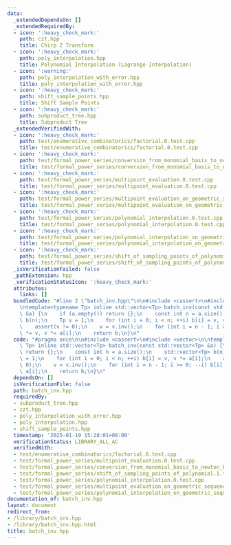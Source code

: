 ```yaml
---
data:
  _extendedDependsOn: []
  _extendedRequiredBy:
  - icon: ':heavy_check_mark:'
    path: czt.hpp
    title: Chirp Z Transform
  - icon: ':heavy_check_mark:'
    path: poly_interpolation.hpp
    title: Polynomial Interpolation (Lagrange Interpolation)
  - icon: ':warning:'
    path: poly_interpolation_with_error.hpp
    title: poly_interpolation_with_error.hpp
  - icon: ':heavy_check_mark:'
    path: shift_sample_points.hpp
    title: Shift Sample Points
  - icon: ':heavy_check_mark:'
    path: subproduct_tree.hpp
    title: Subproduct Tree
  _extendedVerifiedWith:
  - icon: ':heavy_check_mark:'
    path: test/enumerative_combinatorics/factorial.0.test.cpp
    title: test/enumerative_combinatorics/factorial.0.test.cpp
  - icon: ':heavy_check_mark:'
    path: test/formal_power_series/conversion_from_monomial_basis_to_newton_basis.0.test.cpp
    title: test/formal_power_series/conversion_from_monomial_basis_to_newton_basis.0.test.cpp
  - icon: ':heavy_check_mark:'
    path: test/formal_power_series/multipoint_evaluation.0.test.cpp
    title: test/formal_power_series/multipoint_evaluation.0.test.cpp
  - icon: ':heavy_check_mark:'
    path: test/formal_power_series/multipoint_evaluation_on_geometric_sequence.0.test.cpp
    title: test/formal_power_series/multipoint_evaluation_on_geometric_sequence.0.test.cpp
  - icon: ':heavy_check_mark:'
    path: test/formal_power_series/polynomial_interpolation.0.test.cpp
    title: test/formal_power_series/polynomial_interpolation.0.test.cpp
  - icon: ':heavy_check_mark:'
    path: test/formal_power_series/polynomial_interpolation_on_geometric_sequence.0.test.cpp
    title: test/formal_power_series/polynomial_interpolation_on_geometric_sequence.0.test.cpp
  - icon: ':heavy_check_mark:'
    path: test/formal_power_series/shift_of_sampling_points_of_polynomial.1.test.cpp
    title: test/formal_power_series/shift_of_sampling_points_of_polynomial.1.test.cpp
  _isVerificationFailed: false
  _pathExtension: hpp
  _verificationStatusIcon: ':heavy_check_mark:'
  attributes:
    links: []
  bundledCode: "#line 2 \"batch_inv.hpp\"\n\n#include <cassert>\n#include <vector>\n\
    \ntemplate<typename Tp> inline std::vector<Tp> batch_inv(const std::vector<Tp>\
    \ &a) {\n    if (a.empty()) return {};\n    const int n = a.size();\n    std::vector<Tp>\
    \ b(n);\n    Tp v = 1;\n    for (int i = 0; i < n; ++i) b[i] = v, v *= a[i];\n\
    \    assert(v != 0);\n    v = v.inv();\n    for (int i = n - 1; i >= 0; --i) b[i]\
    \ *= v, v *= a[i];\n    return b;\n}\n"
  code: "#pragma once\n\n#include <cassert>\n#include <vector>\n\ntemplate<typename\
    \ Tp> inline std::vector<Tp> batch_inv(const std::vector<Tp> &a) {\n    if (a.empty())\
    \ return {};\n    const int n = a.size();\n    std::vector<Tp> b(n);\n    Tp v\
    \ = 1;\n    for (int i = 0; i < n; ++i) b[i] = v, v *= a[i];\n    assert(v !=\
    \ 0);\n    v = v.inv();\n    for (int i = n - 1; i >= 0; --i) b[i] *= v, v *=\
    \ a[i];\n    return b;\n}\n"
  dependsOn: []
  isVerificationFile: false
  path: batch_inv.hpp
  requiredBy:
  - subproduct_tree.hpp
  - czt.hpp
  - poly_interpolation_with_error.hpp
  - poly_interpolation.hpp
  - shift_sample_points.hpp
  timestamp: '2025-01-19 15:28:01+08:00'
  verificationStatus: LIBRARY_ALL_AC
  verifiedWith:
  - test/enumerative_combinatorics/factorial.0.test.cpp
  - test/formal_power_series/multipoint_evaluation.0.test.cpp
  - test/formal_power_series/conversion_from_monomial_basis_to_newton_basis.0.test.cpp
  - test/formal_power_series/shift_of_sampling_points_of_polynomial.1.test.cpp
  - test/formal_power_series/polynomial_interpolation.0.test.cpp
  - test/formal_power_series/multipoint_evaluation_on_geometric_sequence.0.test.cpp
  - test/formal_power_series/polynomial_interpolation_on_geometric_sequence.0.test.cpp
documentation_of: batch_inv.hpp
layout: document
redirect_from:
- /library/batch_inv.hpp
- /library/batch_inv.hpp.html
title: batch_inv.hpp
---
```

